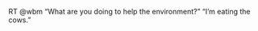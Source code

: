 <!--
id: 253752616
link: http://kevinisom.info/post/253752616/rt-wbm-what-are-you-doing-to-help-the
slug: rt-wbm-what-are-you-doing-to-help-the
date: Mon Nov 23 2009 15:09:44 GMT+1300 (NZDT)
raw: {"blog_name":"kevinisom","id":253752616,"post_url":"http://kevinisom.info/post/253752616/rt-wbm-what-are-you-doing-to-help-the","slug":"rt-wbm-what-are-you-doing-to-help-the","type":"text","date":"2009-11-23 02:09:44 GMT","timestamp":1258942184,"state":"published","format":"html","reblog_key":"APCg2saL","tags":[],"short_url":"http://tmblr.co/Zw68YyF7-Ke","highlighted":[],"feed_item":"http://twitter.com/kev_nz/statuses/5961475926","from_feed_id":"650289","note_count":0,"title":null,"body":"<p>RT @wbm &#8220;What are you doing to help the environment?&#8221; &#8220;I&#8217;m eating the cows.&#8221;</p>"}
publish: 2009-11-023
tags: 
title: null
-->


RT @wbm “What are you doing to help the environment?” “I’m eating the
cows.”


